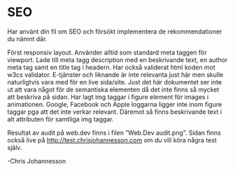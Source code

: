 # SEO

Har använt din fil om SEO och försökt implementera de rekommendationer du nämnt där.

Först responsiv layout. Använder alltid som standard meta taggen för viewport.
Lade till meta tagg description med en beskrivande text, en author meta tag samt en title tag i headern.
Har också validerat html koden mot w3cs validator.
E-tjänster och liknande är inte relevanta just här men skulle naturligtvis vara med för en live sida/site.
Just det här dokumentet ser inte ut att vara något för de semantiska elementen då det inte finns så mycket att beskriva på sidan. Har lagt img taggar i figure element för images i animationen. Google, Facebook och Apple loggarna ligger inte inom figure taggar pga att det inte verkar relevant. Däremot så finns beskrivande text i alt attributen för samtliga img taggar.

Resultat av audit på web.dev finns i filen ”Web.Dev audit.png”. Sidan finns också live på http://test.chrisjohannesson.com om du vill köra några test själv.

-Chris Johannesson
